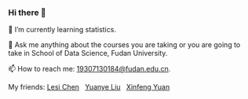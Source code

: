 ### Hi there 👋
🌱 I’m currently learning statistics. 

💬 Ask me anything about the courses you are taking or you are going to take in School of Data Science, Fudan University.

📫 How to reach me: 19307130184@fudan.edu.cn.

My friends: [Lesi Chen](https://github.com/TrueNobility303) &nbsp;   [Yuanye Liu](https://github.com/HenryLau7)   &nbsp; [Xinfeng Yuan](https://github.com/Joanna0123)
<!--
**Name-less-King/Name-less-King** is a ✨ _special_ ✨ repository because its `README.md` (this file) appears on your GitHub profile.

Here are some ideas to get you started:

- 🔭 I’m currently working on 
- 🌱 I’m currently learning statistics.
- 💬 Ask me anything about the courses you are taking or you are going to take in School of Data Science, Fudan University.
- 📫 How to reach me: 'my_student_id'@fudan.edu.cn so long as you know it.

